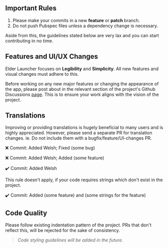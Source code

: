 ## Important Rules
1. Please make your commits in a new **feature** or **patch** branch.
2. Do not push Pubspec files unless a dependency change is necessary.

Aside from this, the guidelines stated below are very lax and you can start contributing in no time.

## Features and UI/UX Changes
Elder Launcher focuses on **Legibility** and **Simplicity**. All new features and visual changes must adhere to this.

Before working on any new major features or changing the appearance of the app, please post about in the relevant section of the project's Github Discussions [page](https://github.com/itsarjunsinh/elder_launcher/discussions). This is to ensure your work aligns with the vision of the project.

## Translations
Improving or providing translations is hugely beneficial to many users and is highly appreciated. However, please send a separate PR for translation changes.
ie. Do not include them with a bugfix/feature/UI-changes PR.

❌ Commit: Added Welsh; Fixed (some bug)

❌ Commit: Added Welsh; Added (some feature)

✔️ Commit: Added Welsh

This rule doesn't apply, if your code requires strings which don't exist in the project.

✔️ Commit: Added (some feature) and (some strings for the feature)

## Code Quality
Please follow existing indentation pattern of the project. PRs that don't reflect this, will be rejected for the sake of consistency.

> *Code styling guidelines will be added in the future.*
